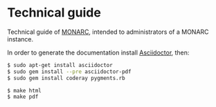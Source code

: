 # Technical guide

Technical guide of [MONARC](http://monarc.lu), intended to
administrators of a MONARC instance.

In order to generate the documentation install
[Asciidoctor](http://asciidoctor.org/#installation), then:

```bash
$ sudo apt-get install asciidoctor
$ sudo gem install --pre asciidoctor-pdf
$ sudo gem install coderay pygments.rb

$ make html
$ make pdf
```
